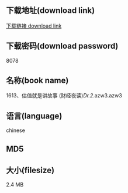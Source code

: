 ## 下载地址(download link)
[下载链接 download link](https://voluble-croquembouche-d321dc.netlify.app/?s=1613%E3%80%81%E4%BC%B0%E5%80%BC%E5%B0%B1%E6%98%AF%E8%AE%B2%E6%95%85%E4%BA%8B+%28%E8%B4%A2%E7%BB%8F%E5%A4%9C%E8%AF%BB%29_Dr.2_.azw3)

## 下载密码(download password)
8078

## 名称(book name)
1613、估值就是讲故事 (财经夜读)_Dr.2_.azw3.azw3

## 语言(language)
chinese

## MD5


## 大小(filesize)
2.4 MB
